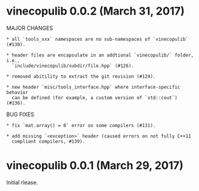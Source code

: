 # vinecopulib 0.0.2 (March 31, 2017)

MAJOR CHANGES 

    * all `tools_xxx` namespaces are no sub-namespaces of `vinecopulib` (#130).

    * header files are encapsulate in an addtional `vinecopulib/` folder, i.e.,
      `include/vinecopulib/subdir/file.hpp` (#126).

    * removed abitility to extract the git revision (#124).

    * new header `misc/tools_interface.hpp` where interface-specific behavior
      can be defined (for example, a custom version of `std::cout`) (#136).

BUG FIXES

    * fix `mat.array() = 0` error on some compilers (#131).

    * add missing `<exception>` header (caused errors on not fully C++11 
      compliant compilers, #139).
          
# vinecopulib 0.0.1 (March 29, 2017)

Initial rlease.
